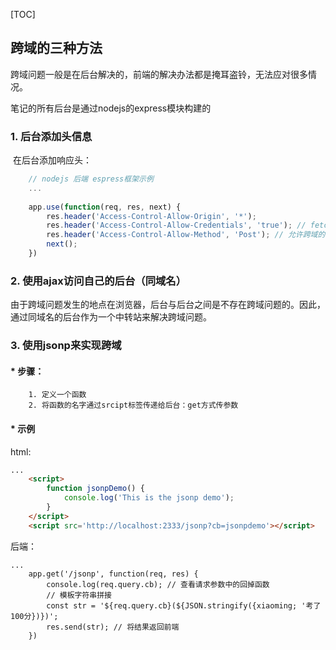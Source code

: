 [TOC]

## 跨域的三种方法

跨域问题一般是在后台解决的，前端的解决办法都是掩耳盗铃，无法应对很多情况。

笔记的所有后台是通过nodejs的express模块构建的

### 1. 后台添加头信息

​	在后台添加响应头：

```javascript
	// nodejs 后端 espress框架示例
	...
    
    app.use(function(req, res, next) {
        res.header('Access-Control-Allow-Origin', '*');
        res.header('Access-Control-Allow-Credentials', 'true'); // fetch跨域需要加上
        res.header('Access-Control-Allow-Method', 'Post'); // 允许跨域的请求
        next();
    })
```

### 2. 使用ajax访问自己的后台（同域名）

​	由于跨域问题发生的地点在浏览器，后台与后台之间是不存在跨域问题的。因此，通过同域名的后台作为一个中转站来解决跨域问题。

### 3. 使用jsonp来实现跨域

#### * 步骤：

  		1. 定义一个函数
  		2. 将函数的名字通过srcipt标签传递给后台：get方式传参数

#### * 示例

html:

```html
...
	<script>
		function jsonpDemo() {
            console.log('This is the jsonp demo');
		}
	</script>
	<script src='http://localhost:2333/jsonp?cb=jsonpdemo'></script>
```

后端：

```
...
 	app.get('/jsonp', function(req, res) {
        console.log(req.query.cb); // 查看请求参数中的回掉函数
        // 模板字符串拼接
        const str = '${req.query.cb}(${JSON.stringify({xiaoming; '考了100分})})';  
        res.send(str); // 将结果返回前端
    })
```


